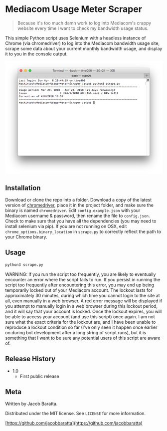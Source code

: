 # Mediacom Usage Meter Scraper
>Because it's too much damn work to log into Mediacom's crappy website every time I want to check my bandwidth usage status.

This simple Python script uses Selenium with a headless instance of Chrome (via chromedriver) to log into the Mediacom bandwidth usage site, scrape some data about your current monthly bandwidth usage, and display it to you in the console output.

![](screenshot.png)

## Installation

Download or clone the repo into a folder. Download a copy of the latest version of [chromedriver](http://chromedriver.chromium.org/downloads), place it in the project folder, and make sure the binary is named `chromedriver`. Edit `config.example.json` with your Mediacom username & password, then rename the file to `config.json`. Check to make sure that you have all the dependencies (you may need to install selenium via pip). If you are not running on OSX, edit `chrome_options.binary_location` in `scrape.py` to correctly reflect the path to your Chrome binary.

## Usage

```sh
python3 scrape.py
```

WARNING: If you run the script too frequently, you are likely to eventually encounter an error where the script fails to run. If you persist in running the script too frequently after encountering this error, you may end up being temporarily locked out of your Mediacom account. The lockout lasts for approximately 30 minutes, during which time you cannot login to the site at all, even manually in a web browser. A red error message will be displayed if you attempt to manually login in a web browser during this lockout period, and it will say that your account is locked. Once the lockout expires, you will be able to access your account (and use this script) once again. I am not sure what the exact criteria for the lockout are, and I have been unable to reproduce a lockout condition so far (I've only seen it happen once earlier on during bot development after a long string of script runs), but it is something that I want to be sure any potential users of this script are aware of.

## Release History

* 1.0
    * First public release

## Meta

Written by Jacob Baratta.

Distributed under the MIT license. See ``LICENSE`` for more information.

[https://github.com/jacobbaratta](https://github.com/jacobbaratta)
